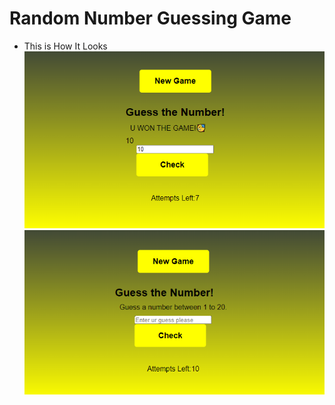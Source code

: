 # **Random Number Guessing Game**
* This is How It Looks 
![Image Link](https://github.com/radioactivityy/random-number-guessing-game/blob/main/Ekran%20Al%C4%B1nt%C4%B1s%C4%B1.PNG)
![Image Link](https://github.com/radioactivityy/random-number-guessing-game/blob/main/Ekran%20Al%C4%B1nt%C4%B1s%C4%B11.PNG)
